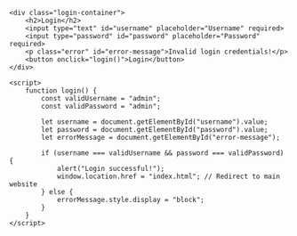 <html lang="en">
<head>
    <meta charset="UTF-8">
    <meta name="viewport" content="width=device-width, initial-scale=1.0">
    <title>School Login</title>
    <link rel="stylesheet" href="styles.css">
</head>
<body class="login-body">

    <div class="login-container">
        <h2>Login</h2>
        <input type="text" id="username" placeholder="Username" required>
        <input type="password" id="password" placeholder="Password" required>
        <p class="error" id="error-message">Invalid login credentials!</p>
        <button onclick="login()">Login</button>
    </div>

    <script>
        function login() {
            const validUsername = "admin";
            const validPassword = "admin";

            let username = document.getElementById("username").value;
            let password = document.getElementById("password").value;
            let errorMessage = document.getElementById("error-message");

            if (username === validUsername && password === validPassword) {
                alert("Login successful!");
                window.location.href = "index.html"; // Redirect to main website
            } else {
                errorMessage.style.display = "block";
            }
        }
    </script>

</body>
</html>
